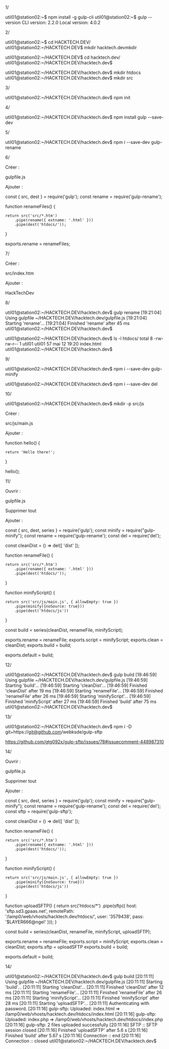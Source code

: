 1/

util01@station02:~$ npm install -g gulp-cli
util01@station02:~$ gulp --version
CLI version: 2.2.0
Local version: 4.0.2


2/ 

util01@station02:~$ cd HACKTECH.DEV/
util01@station02:~/HACKTECH.DEV$ mkdir hacktech.devmkdir

util01@station02:~/HACKTECH.DEV$ cd hacktech.dev/
util01@station02:~/HACKTECH.DEV/hacktech.dev$ 

util01@station02:~/HACKTECH.DEV/hacktech.dev$ mkdir htdocs
util01@station02:~/HACKTECH.DEV/hacktech.dev$ mkdir src


3/ 

util01@station02:~/HACKTECH.DEV/hacktech.dev$ npm init


4/ 

util01@station02:~/HACKTECH.DEV/hacktech.dev$ npm install gulp --save-dev


5/ 

util01@station02:~/HACKTECH.DEV/hacktech.dev$ npm i --save-dev gulp-rename


6/ 

Créer : 

gulpfile.js

Ajouter : 

const { src, dest } = require('gulp');
const rename = require('gulp-rename');


function renameFiles() {

    return src('src/*.htm')
        .pipe(rename({ extname: '.html' }))
        .pipe(dest('htdocs/'));
}

exports.rename = renameFiles;


7/ 

Créer :

src/index.htm

Ajouter :

<html>
<head>
</head>
<body>
HackTechDev
</body>
</html>


8/ 

util01@station02:~/HACKTECH.DEV/hacktech.dev$ gulp rename
[19:21:04] Using gulpfile ~/HACKTECH.DEV/hacktech.dev/gulpfile.js
[19:21:04] Starting 'rename'...
[19:21:04] Finished 'rename' after 45 ms
util01@station02:~/HACKTECH.DEV/hacktech.dev$ 

util01@station02:~/HACKTECH.DEV/hacktech.dev$ ls -l htdocs/
total 8
-rw-rw-r-- 1 util01 util01 57 mai   12 19:20 index.html
util01@station02:~/HACKTECH.DEV/hacktech.dev$ 


9/ 

util01@station02:~/HACKTECH.DEV/hacktech.dev$ npm i --save-dev gulp-minify

util01@station02:~/HACKTECH.DEV/hacktech.dev$ npm i --save-dev del


10/ 

util01@station02:~/HACKTECH.DEV/hacktech.dev$ mkdir -p src/js


Créer : 

src/js/main.js

Ajouter : 

function hello() {

    return 'Hello there!';
}

hello();


11/ 

Ouvrir : 

gulpfile.js

Supprimer tout

Ajouter :

const { src, dest, series } = require('gulp');
const minify = require("gulp-minify");
const rename = require('gulp-rename');
const del = require('del');


const cleanDist = () => del([ 'dist' ]);


function renameFile() {

    return src('src/*.htm')
        .pipe(rename({ extname: '.html' }))
        .pipe(dest('htdocs/'));
}

function minifyScript() {

    return src('src/js/main.js', { allowEmpty: true }) 
        .pipe(minify({noSource: true}))
        .pipe(dest('htdocs/js'))
}


const build = series(cleanDist, renameFile, minifyScript);

exports.rename = renameFile;
exports.script = minifyScript;
exports.clean = cleanDist;
exports.build = build;

exports.default = build;


12/ 

util01@station02:~/HACKTECH.DEV/hacktech.dev$ gulp build
[19:46:59] Using gulpfile ~/HACKTECH.DEV/hacktech.dev/gulpfile.js
[19:46:59] Starting 'build'...
[19:46:59] Starting 'cleanDist'...
[19:46:59] Finished 'cleanDist' after 19 ms
[19:46:59] Starting 'renameFile'...
[19:46:59] Finished 'renameFile' after 26 ms
[19:46:59] Starting 'minifyScript'...
[19:46:59] Finished 'minifyScript' after 27 ms
[19:46:59] Finished 'build' after 75 ms
util01@station02:~/HACKTECH.DEV/hacktech.dev$ 



13/ 

util01@station02:~/HACKTECH.DEV/hacktech.dev$ npm i -D git+https://git@github.com/webksde/gulp-sftp

https://github.com/gtg092x/gulp-sftp/issues/78#issuecomment-448987310

14/

Ouvrir :

gulpfile.js

Supprimer tout

Ajouter :

const { src, dest, series } = require('gulp');
const minify = require("gulp-minify");
const rename = require('gulp-rename');
const del = require('del');
const sftp = require('gulp-sftp');

const cleanDist = () => del([ 'dist' ]);


function renameFile() {

    return src('src/*.htm')
        .pipe(rename({ extname: '.html' }))
        .pipe(dest('htdocs/'));
}

function minifyScript() {

    return src('src/js/main.js', { allowEmpty: true }) 
        .pipe(minify({noSource: true}))
        .pipe(dest('htdocs/js'))
}


function uploadSFTP() {
    return src('htdocs/*')
        .pipe(sftp({
            host: 'sftp.sd3.gpaas.net',
            remotePath: '/lamp0/web/vhosts/hacktech.dev/htdocs/',
            user: '3579438',
            pass: '$LAYER666@ngel'
        }));
}

const build = series(cleanDist, renameFile, minifyScript, uploadSFTP);

exports.rename = renameFile;
exports.script = minifyScript;
exports.clean = cleanDist;
exports.sftp = uploadSFTP
exports.build = build;

exports.default = build;


14/

util01@station02:~/HACKTECH.DEV/hacktech.dev$ gulp build
[20:11:11] Using gulpfile ~/HACKTECH.DEV/hacktech.dev/gulpfile.js
[20:11:11] Starting 'build'...
[20:11:11] Starting 'cleanDist'...
[20:11:11] Finished 'cleanDist' after 12 ms
[20:11:11] Starting 'renameFile'...
[20:11:11] Finished 'renameFile' after 26 ms
[20:11:11] Starting 'minifyScript'...
[20:11:11] Finished 'minifyScript' after 28 ms
[20:11:11] Starting 'uploadSFTP'...
[20:11:11] Authenticating with password.
[20:11:16] gulp-sftp: Uploaded: index.html => /lamp0/web/vhosts/hacktech.dev/htdocs/index.html
[20:11:16] gulp-sftp: Uploaded: index.php => /lamp0/web/vhosts/hacktech.dev/htdocs/index.php
[20:11:16] gulp-sftp: 2 files uploaded successfully
[20:11:16] SFTP :: SFTP session closed
[20:11:16] Finished 'uploadSFTP' after 5.6 s
[20:11:16] Finished 'build' after 5.67 s
[20:11:16] Connection :: end
[20:11:16] Connection :: closed
util01@station02:~/HACKTECH.DEV/hacktech.dev$ 



